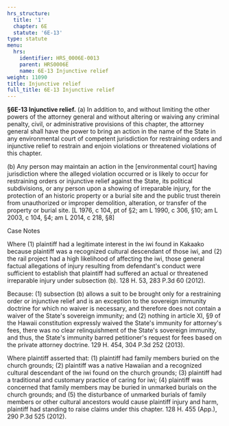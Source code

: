 ```yaml
---
hrs_structure:
  title: '1'
  chapter: 6E
  statute: '6E-13'
type: statute
menu:
  hrs:
    identifier: HRS_0006E-0013
    parent: HRS0006E
    name: 6E-13 Injunctive relief
weight: 11090
title: Injunctive relief
full_title: 6E-13 Injunctive relief
---
```

**§6E-13 Injunctive relief.** (a) In addition to, and without limiting the other powers of the attorney general and without altering or waiving any criminal penalty, civil, or administrative provisions of this chapter, the attorney general shall have the power to bring an action in the name of the State in any environmental court of competent jurisdiction for restraining orders and injunctive relief to restrain and enjoin violations or threatened violations of this chapter.

(b) Any person may maintain an action in the [environmental court] having jurisdiction where the alleged violation occurred or is likely to occur for restraining orders or injunctive relief against the State, its political subdivisions, or any person upon a showing of irreparable injury, for the protection of an historic property or a burial site and the public trust therein from unauthorized or improper demolition, alteration, or transfer of the property or burial site. [L 1976, c 104, pt of §2; am L 1990, c 306, §10; am L 2003, c 104, §4; am L 2014, c 218, §8]

Case Notes

Where (1) plaintiff had a legitimate interest in the iwi found in Kakaako because plaintiff was a recognized cultural descendant of those iwi, and (2) the rail project had a high likelihood of affecting the iwi, those general factual allegations of injury resulting from defendant's conduct were sufficient to establish that plaintiff had suffered an actual or threatened irreparable injury under subsection (b). 128 H. 53, 283 P.3d 60 (2012).

Because: (1) subsection (b) allows a suit to be brought only for a restraining order or injunctive relief and is an exception to the sovereign immunity doctrine for which no waiver is necessary, and therefore does not contain a waiver of the State's sovereign immunity; and (2) nothing in article XI, §9 of the Hawaii constitution expressly waived the State's immunity for attorney's fees, there was no clear relinquishment of the State's sovereign immunity, and thus, the State's immunity barred petitioner's request for fees based on the private attorney doctrine. 129 H. 454, 304 P.3d 252 (2013).

Where plaintiff asserted that: (1) plaintiff had family members buried on the church grounds; (2) plaintiff was a native Hawaiian and a recognized cultural descendant of the iwi found on the church grounds; (3) plaintiff had a traditional and customary practice of caring for iwi; (4) plaintiff was concerned that family members may be buried in unmarked burials on the church grounds; and (5) the disturbance of unmarked burials of family members or other cultural ancestors would cause plaintiff injury and harm, plaintiff had standing to raise claims under this chapter. 128 H. 455 (App.), 290 P.3d 525 (2012).